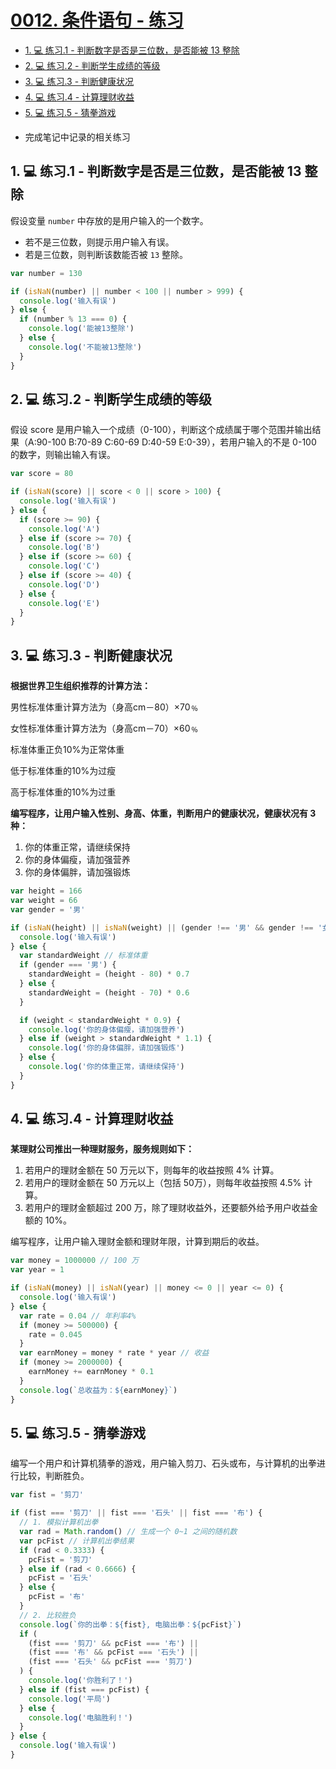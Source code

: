 # [0012. 条件语句 - 练习](https://github.com/Tdahuyou/TNotes.html-css-js/tree/main/notes/0012.%20%E6%9D%A1%E4%BB%B6%E8%AF%AD%E5%8F%A5%20-%20%E7%BB%83%E4%B9%A0)

<!-- region:toc -->

- [1. 💻 练习.1 - 判断数字是否是三位数，是否能被 13 整除](#1--练习1---判断数字是否是三位数是否能被-13-整除)
- [2. 💻 练习.2 - 判断学生成绩的等级](#2--练习2---判断学生成绩的等级)
- [3. 💻 练习.3 - 判断健康状况](#3--练习3---判断健康状况)
- [4. 💻 练习.4 - 计算理财收益](#4--练习4---计算理财收益)
- [5. 💻 练习.5 - 猜拳游戏](#5--练习5---猜拳游戏)

<!-- endregion:toc -->
- 完成笔记中记录的相关练习

## 1. 💻 练习.1 - 判断数字是否是三位数，是否能被 13 整除

假设变量 `number` 中存放的是用户输入的一个数字。

- 若不是三位数，则提示用户输入有误。
- 若是三位数，则判断该数能否被 `13` 整除。

```javascript
var number = 130

if (isNaN(number) || number < 100 || number > 999) {
  console.log('输入有误')
} else {
  if (number % 13 === 0) {
    console.log('能被13整除')
  } else {
    console.log('不能被13整除')
  }
}
```

## 2. 💻 练习.2 - 判断学生成绩的等级

假设 score 是用户输入一个成绩（0-100），判断这个成绩属于哪个范围并输出结果（A:90-100 B:70-89 C:60-69 D:40-59 E:0-39），若用户输入的不是 0-100 的数字，则输出输入有误。

```javascript
var score = 80

if (isNaN(score) || score < 0 || score > 100) {
  console.log('输入有误')
} else {
  if (score >= 90) {
    console.log('A')
  } else if (score >= 70) {
    console.log('B')
  } else if (score >= 60) {
    console.log('C')
  } else if (score >= 40) {
    console.log('D')
  } else {
    console.log('E')
  }
}
```

## 3. 💻 练习.3 - 判断健康状况

**根据世界卫生组织推荐的计算方法：**

男性标准体重计算方法为（身高cm－80）×70﹪

女性标准体重计算方法为（身高cm－70）×60﹪

标准体重正负10%为正常体重

低于标准体重的10%为过瘦

高于标准体重的10%为过重

**编写程序，让用户输入性别、身高、体重，判断用户的健康状况，健康状况有 3 种：**

1. 你的体重正常，请继续保持
2. 你的身体偏瘦，请加强营养
3. 你的身体偏胖，请加强锻炼

```javascript
var height = 166
var weight = 66
var gender = '男'

if (isNaN(height) || isNaN(weight) || (gender !== '男' && gender !== '女')) {
  console.log('输入有误')
} else {
  var standardWeight // 标准体重
  if (gender === '男') {
    standardWeight = (height - 80) * 0.7
  } else {
    standardWeight = (height - 70) * 0.6
  }

  if (weight < standardWeight * 0.9) {
    console.log('你的身体偏瘦，请加强营养')
  } else if (weight > standardWeight * 1.1) {
    console.log('你的身体偏胖，请加强锻炼')
  } else {
    console.log('你的体重正常，请继续保持')
  }
}
```

## 4. 💻 练习.4 - 计算理财收益

**某理财公司推出一种理财服务，服务规则如下：**

1. 若用户的理财金额在 50 万元以下，则每年的收益按照 4% 计算。
2. 若用户的理财金额在 50 万元以上（包括 50万），则每年收益按照 4.5% 计算。
3. 若用户的理财金额超过 200 万，除了理财收益外，还要额外给予用户收益金额的 10%。

编写程序，让用户输入理财金额和理财年限，计算到期后的收益。

```javascript
var money = 1000000 // 100 万
var year = 1

if (isNaN(money) || isNaN(year) || money <= 0 || year <= 0) {
  console.log('输入有误')
} else {
  var rate = 0.04 // 年利率4%
  if (money >= 500000) {
    rate = 0.045
  }
  var earnMoney = money * rate * year // 收益
  if (money >= 2000000) {
    earnMoney += earnMoney * 0.1
  }
  console.log(`总收益为：${earnMoney}`)
}
```

## 5. 💻 练习.5 - 猜拳游戏

编写一个用户和计算机猜拳的游戏，用户输入剪刀、石头或布，与计算机的出拳进行比较，判断胜负。

```javascript
var fist = '剪刀'

if (fist === '剪刀' || fist === '石头' || fist === '布') {
  // 1. 模拟计算机出拳
  var rad = Math.random() // 生成一个 0~1 之间的随机数
  var pcFist // 计算机出拳结果
  if (rad < 0.3333) {
    pcFist = '剪刀'
  } else if (rad < 0.6666) {
    pcFist = '石头'
  } else {
    pcFist = '布'
  }
  // 2. 比较胜负
  console.log(`你的出拳：${fist}, 电脑出拳：${pcFist}`)
  if (
    (fist === '剪刀' && pcFist === '布') ||
    (fist === '布' && pcFist === '石头') ||
    (fist === '石头' && pcFist === '剪刀')
  ) {
    console.log('你胜利了！')
  } else if (fist === pcFist) {
    console.log('平局')
  } else {
    console.log('电脑胜利！')
  }
} else {
  console.log('输入有误')
}
```
